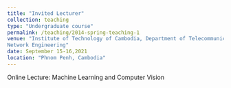 ```yaml
---
title: "Invited Lecturer"
collection: teaching
type: "Undergraduate course"
permalink: /teaching/2014-spring-teaching-1
venue: "Institute of Technology of Cambodia, Department of Telecommunication and
Network Engineering"
date: September 15-16,2021
location: "Phnom Penh, Cambodia"
---
```


Online Lecture: Machine Learning and Computer Vision

